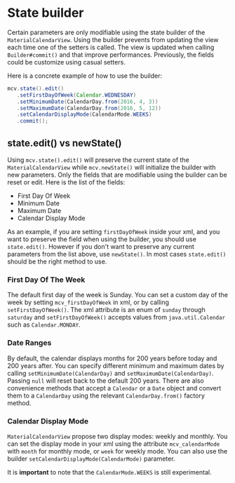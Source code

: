 State builder
=============

Certain parameters are only modifiable using the state builder of the `MaterialCalendarView`.
Using the builder prevents from updating the view each time one of the setters is called. The view is updated when calling `Builder#commit()` and that improve performances.
Previously, the fields could be customize using casual setters.

Here is a concrete example of how to use the builder:

```java
mcv.state().edit()
   .setFirstDayOfWeek(Calendar.WEDNESDAY)
   .setMinimumDate(CalendarDay.from(2016, 4, 3))
   .setMaximumDate(CalendarDay.from(2016, 5, 12))
   .setCalendarDisplayMode(CalendarMode.WEEKS)
   .commit();
```

## state.edit() vs newState()

Using `mcv.state().edit()` will preserve the current state of the `MaterialCalendarView` while `mcv.newState()` will initialize the builder with new parameters.
Only the fields that are modifiable using the builder can be reset or edit. Here is the list of the fields:

- First Day Of Week
- Minimum Date
- Maximum Date
- Calendar Display Mode

As an example, if you are setting `firstDayOfWeek` inside your xml, and you want to preserve the field when using the builder, you should use `state.edit()`.
However if you don't want to preserve any current parameters from the list above, use `newState()`. In most cases `state.edit()` should be the right method to use.

### First Day Of The Week

The default first day of the week is Sunday. You can set a custom day of the week by setting `mcv_firstDayOfWeek` in xml, or by calling `setFirstDayOfWeek()`.
The xml attribute is an enum of `sunday` through `saturday` and `setFirstDayOfWeek()` accepts values from `java.util.Calendar` such as `Calendar.MONDAY`.


### Date Ranges

By default, the calendar displays months for 200 years before today and 200 years after.
You can specify different minimum and maximum dates by calling `setMinimumDate(CalendarDay)` and `setMaximumDate(CalendarDay)`.
Passing `null` will reset back to the default 200 years.
There are also convenience methods that accept a `Calendar` or a `Date` object and convert them to a `CalendarDay` using the relevant `CalendarDay.from()` factory method.

### Calendar Display Mode

`MaterialCalendarView` propose two display modes: weekly and monthly. You can set the display mode in your xml using the attribute `mcv_calendarMode` with `month` for monthly mode, or `week` for weekly mode.
You can also use the builder `setCalendarDisplayMode(CalendarMode)` parameter.

It is **important** to note that the `CalendarMode.WEEKS` is still experimental.